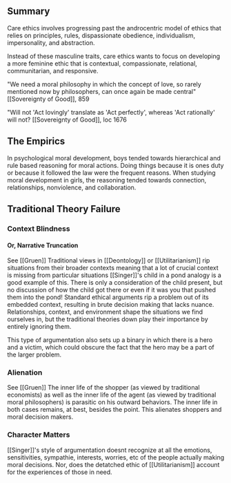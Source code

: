 ## Summary

Care ethics involves progressing past the androcentric model of ethics that relies on principles, rules, dispassionate obedience, individualism, impersonality, and abstraction. 

Instead of these masculine traits, care ethics wants to focus on developing a more feminine ethic that is contextual, compassionate, relational, communitarian, and responsive.

"We need a moral philosophy in which the concept of love, so rarely mentioned now by philosophers, can once again be made central"
	[[Sovereignty of Good]], 859

"Will not 'Act lovingly' translate as 'Act perfectly', whereas 'Act rationally' will not? 
	[[Sovereignty of Good]], loc 1676
## The Empirics
In psychological moral development, boys tended towards hierarchical and rule based reasoning for moral actions. Doing things because it is ones duty or because it followed the law were the frequent reasons. When studying moral development in girls, the reasoning tended towards connection, relationships, nonviolence, and collaboration. 

## Traditional Theory Failure

### Context Blindness
#### Or, Narrative Truncation
See [[Gruen]]
Traditional views in [[Deontology]] or [[Utilitarianism]] rip situations from their broader contexts meaning that a lot of crucial context is missing from particular situations
[[Singer]]'s child in a pond analogy is a good example of this. There is only a consideration of the child present, but no discussion of how the child got there or even if it was you that pushed them into the pond! Standard ethical arguments rip a problem out of its embedded context, resulting in brute decision making that lacks nuance. Relationships, context, and environment shape the situations we find ourselves in, but the traditional theories down play their importance by entirely ignoring them.

This type of argumentation also sets up a binary in which there is a hero  and a victim, which could obscure the fact that the hero may be a part of the larger problem. 

### Alienation
See [[Gruen]]
The inner life of the shopper (as viewed by traditional economists) as well as the inner life of the agent (as viewed by traditional moral philosophers) is parasitic on his outward behaviors. The inner life in both cases remains, at best, besides the point. This alienates shoppers and moral decision makers. 

### Character Matters
[[Singer]]'s style of argumentation doesnt recognize at all the emotions, sensitivities, sympathie, interests, worries, etc of the people actually making moral decisions. Nor, does the detatched ethic of [[Utilitarianism]] account for the experiences of those in need.


